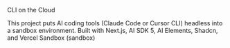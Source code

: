 CLI on the Cloud

This project puts AI coding tools (Claude Code or Cursor CLI) headless into a sandbox environment. Built with Next.js, AI SDK 5, AI Elements, Shadcn, and Vercel Sandbox (sandbox)
